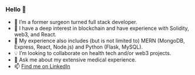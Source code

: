### Hello 👋

- 🔭 I’m a former surgeon turned full stack developer.
- 🌱 I have a deep interest in blockchain and have experience with Solidity, web3, and React.
- 🌟 My experience also includes (but is not limited to) MERN (MongoDB, Express, React, Node.js) and Python (Flask, MySQL).
- 💡 I’m looking to collaborate on health tech and/or web3 projects.
- 💬 Ask me about my extensive medical experience.
- 📫 <a href="https://www.linkedin.com/in/matthew-peterson-dpm/">Find me on LinkedIn</a>

